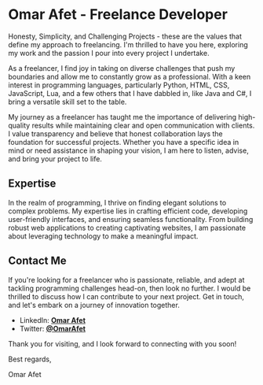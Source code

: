 # Omar Afet - Freelance Developer

<!-- Banner -->

Honesty, Simplicity, and Challenging Projects - these are the values that define my approach to freelancing. I'm thrilled to have you here, exploring my work and the passion I pour into every project I undertake.

As a freelancer, I find joy in taking on diverse challenges that push my boundaries and allow me to constantly grow as a professional. With a keen interest in programming languages, particularly Python, HTML, CSS, JavaScript, Lua, and a few others that I have dabbled in, like Java and C#, I bring a versatile skill set to the table.

My journey as a freelancer has taught me the importance of delivering high-quality results while maintaining clear and open communication with clients. I value transparency and believe that honest collaboration lays the foundation for successful projects. Whether you have a specific idea in mind or need assistance in shaping your vision, I am here to listen, advise, and bring your project to life.

## Expertise

In the realm of programming, I thrive on finding elegant solutions to complex problems. My expertise lies in crafting efficient code, developing user-friendly interfaces, and ensuring seamless functionality. From building robust web applications to creating captivating websites, I am passionate about leveraging technology to make a meaningful impact.

## Contact Me

If you're looking for a freelancer who is passionate, reliable, and adept at tackling programming challenges head-on, then look no further. I would be thrilled to discuss how I can contribute to your next project. Get in touch, and let's embark on a journey of innovation together.

- LinkedIn: [**Omar Afet**](https://www.linkedin.com/in/OmarAfet/)
- Twitter: [**@OmarAfet**](https://twitter.com/OmarAfet)

Thank you for visiting, and I look forward to connecting with you soon!

Best regards,

Omar Afet
